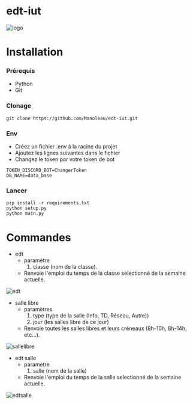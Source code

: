 # edt-iut
![logo](https://www.aht.li/3815097/logo_EDTIUT_1.png)

# Installation
### Prérequis
- Python
- Git
### Clonage
```
git clone https://github.com/Manoleau/edt-iut.git
```
### Env
- Créez un fichier .env à la racine du projet
- Ajoutez les lignes suivantes dans le fichier
- Changez le token par votre token de bot
```
TOKEN_DISCORD_BOT=ChangerToken
DB_NAME=data_base
```
### Lancer
```
pip install -r requirements.txt
python setup.py
python main.py
```

# Commandes
- edt
    * paramètre
        1. classe (nom de la classe).
    * Renvoie l'emploi du temps de la classe selectionné de la semaine actuelle.
  
![edt](https://www.aht.li/3815096/commandeedt_2.png)

- salle libre
  * paramètres
      1. type (type de la salle (Info, TD, Réseau, Autre))
      2. jour (les salles libre de ce jour)
  * Renvoie toutes les salles libres et leurs créneaux (8h-10h, 8h-14h, etc...).

![sallelibre](https://www.aht.li/3815099/commandesallelibre_1.png)

- edt salle
    * paramètre
        1. salle (nom de la salle)
    * Renvoie l'emploi du temps de la salle selectionné de la semaine actuelle.

![edtsalle](https://www.aht.li/3815100/commandeedtsalle_1.png)
